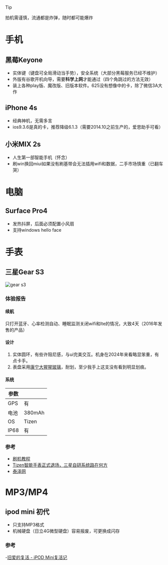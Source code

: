 > [!TIP]
> 拍机需谨慎，流通都是炸弹，随时都可能爆炸

# 手机
## 黑莓Keyone

- 实体键（键盘可全局滑动当手势），安全系统（大部分黑莓服务已经不维护）
- 外版有谷歌开机向导，需要**科学上网**才能通过（四个角跳过的方法无效）
- 装上各种play版、魔改版、旧版本软件。625没有想像中的卡，除了微信3A大作

## iPhone 4s

- 经典神机，无需多言
- ios9.3.6是真的卡，推荐降级6.1.3（需要2014.10之前生产的，爱思助手可看）

## 小米MIX 2s

- 人生第一部智能手机（怀念）
- 刷win换回miui如果没有刷基带会无法插用wifi和数据，二手市场慎重（已翻车哭）

# 电脑

## Surface Pro4

- 发热抖屏，后面必须配置小风扇
- 支持windows hello face

# 手表

## 三星Gear S3

![gear s3](https://20010211.xyz/lee-img/img/202409113662ff0f1687362736797d9fc34d0ce4.jpeg)

### 体验报告

#### 续航

只打开蓝牙、心率检测自动、睡眠监测关闭wifi和lte的情况，大致4天（2016年发售的产品）

#### 设计

1. 实体圆环，有些许阻尼感，与ui完美交互。机身在2024年来看略显笨重，有点卡手。
2. 表盘采用[康宁大猩猩玻璃](https://www.corning.com/gorillaglass/cn/zh/products-with-gorilla-glass/wearables/samsung/samsung-galaxy-gear-s3.html)，耐划，至少我手上这支没有看到明显划痕。

#### 系统




| 参数      |  |
| ----------- | ----------- |
| GPS      | 有       |
| 电池 | 380mAh |
| OS | Tizen |
| IP68 | 有 |


### 参考


- [刷机教程](https://www.ithome.com/0/280/501.htm)
- [Tizen智能手表正式退场，三星自研系统路在何方](https://www.36kr.com/p/2829465635571973)
- [泰泽网](http://www.tizennet.com/)

# MP3/MP4
## ipod mini 初代
- 只支持MP3格式
- 机械硬盘（日立4G微型硬盘）容易报废，可更换成闪存

### 参考
-[旧爱的复活 -  iPOD Mini复活记 ](https://post.smzdm.com/p/ammqzewv/)